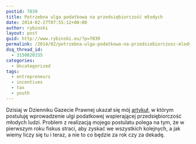 ```yaml
---
postid: 7039
title: Potrzebna ulga podatkowa na przedsiębiorczość młodych
date: 2014-02-27T07:55:12+00:00
author: rybinski
layout: post
guid: http://www.rybinski.eu/?p=7039
permalink: /2014/02/potrzebna-ulga-podatkowa-na-przedsiebiorczosc-mlodych/
dsq_thread_id:
  - 3150820335
categories:
  - Uncategorized
tags:
  - entrepreneurs
  - incentives
  - tax
  - youth
---
```

Dzisiaj w Dzienniku Gazecie Prawnej ukazał się mój [artykuł](http://forsal.pl/artykuly/780520,rybinski-dajmy-ulge-podatkowa-na-przedsiebiorczosc-mlodych.html), w którym postuluję wprowadzenie ulgi podatkowej wspierającej przedsiębiorczość młodych ludzi. Problem z realizacją mojego postulatu polega na tym, że w pierwszym roku fiskus straci, aby zyskać we wszystkich kolejnych, a jak wiemy liczy się tu i teraz, a nie to co będzie za rok czy za dekadę.
